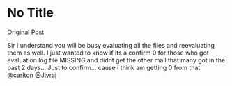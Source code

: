 # No Title

[Original Post](https://discourse.onlinedegree.iitm.ac.in/t/171141/234)

<p>Sir I understand you will be busy evaluating all the files and reevaluating them as well. I just wanted to know if its a confirm 0 for those who got evaluation log file MISSING and didnt get the other mail that many got in the past 2 days… Just to confirm… cause i think am getting 0 from that <a class="mention" href="/u/carlton">@carlton</a> <a class="mention" href="/u/jivraj">@Jivraj</a></p>